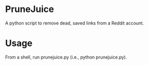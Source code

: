 PruneJuice
==========

A python script to remove dead, saved links from a Reddit account.

Usage
==========

From a shell, run prunejuice.py (i.e., python prunejuice.py).
